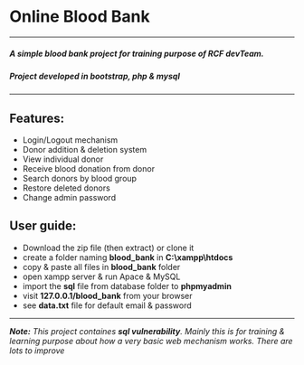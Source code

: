 # Online Blood Bank
___
##### A simple blood bank project for training purpose of RCF devTeam.
##### Project developed in  **bootstrap**, **php** & **mysql**
___
## Features:
* Login/Logout mechanism
* Donor addition & deletion system
* View individual donor
* Receive blood donation from donor
* Search donors by blood group
* Restore deleted donors
* Change admin password


## User guide:
* Download the zip file (then extract) or clone it
* create a folder naming **blood_bank** in **C:\xampp\htdocs**
* copy & paste all files in **blood_bank** folder
* open xampp server & run Apace & MySQL
* import the **sql** file from database folder to **phpmyadmin**
* visit **127.0.0.1/blood_bank** from your browser
* see **data.txt** file for default email & password

___

_**Note:** This project containes **sql vulnerability**. Mainly this is for training & learning purpose about how a very basic web mechanism works. There are lots to improve_
